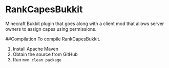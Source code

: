 RankCapesBukkit
===============

Minecraft Bukkit plugin that goes along with a client mod that allows server owners to assign capes using permissions. 

##Compilation
To compile RankCapesBukkit.

1. Install Apache Maven
2. Obtain the source from GitHub
3. Run `mvn clean package`